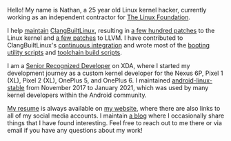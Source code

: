 Hello! My name is Nathan, a 25 year old Linux kernel hacker, currently working as an independent contractor for [The Linux Foundation](https://linuxfoundation.org/).

I help [maintain](https://git.kernel.org/linus/b9644289657748314dbfe6502c316b3f09e251ed) [ClangBuiltLinux](https://clangbuiltlinux.github.io), resulting in [a few hundred patches](https://git.kernel.org/pub/scm/linux/kernel/git/next/linux-next.git/log/?qt=author&q=Nathan+Chancellor) to the Linux kernel and [a few patches](https://github.com/llvm/llvm-project/commits/main?author=nathanchance) to LLVM. I have contributed to ClangBuiltLinux's [continuous integration](https://github.com/ClangBuiltLinux/continuous-integration2) and wrote most of the [booting utility scripts](https://github.com/ClangBuiltLinux/boot-utils) and [toolchain build scripts](https://github.com/ClangBuiltLinux/tc-build).

I am a [Senior Recognized Developer](https://forum.xda-developers.com/m/nathanchance.6842057/) on XDA, where I started my development journey as a custom kernel developer for the Nexus 6P, Pixel 1 (XL), Pixel 2 (XL), OnePlus 5, and OnePlus 6. I maintained [android-linux-stable](https://github.com/android-linux-stable) from November 2017 to January 2021, which was used by many kernel developers within the Android community.

[My resume](https://nathanchance.dev/nc_resume.pdf) is always available on [my website](https://nathanchance.dev/), where there are also links to all of my social media accounts. I maintain [a blog](https://nathanchance.dev/posts/) where I occasionally share things that I have found interesting. Feel free to reach out to me there or via email if you have any questions about my work!
